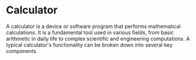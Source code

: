 # Calculator
A calculator is a device or software program that performs mathematical calculations. It is a fundamental tool used in various fields, from basic arithmetic in daily life to complex scientific and engineering computations. A typical calculator's functionality can be broken down into several key components
